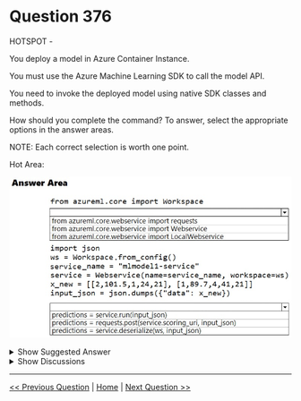 # Question 376

HOTSPOT -

You deploy a model in Azure Container Instance.

You must use the Azure Machine Learning SDK to call the model API.

You need to invoke the deployed model using native SDK classes and methods.

How should you complete the command? To answer, select the appropriate options in the answer areas.

NOTE: Each correct selection is worth one point.

Hot Area:

![Question Image](../images/q376_q_0037800001.png)

<details>
  <summary>Show Suggested Answer</summary>

<img src="../images/q376_ans_0_0037900001.png" alt="Answer Image"><br>

<p>Box 1: from azureml.core.webservice import Webservice</p>
<p>The following code shows how to use the SDK to update the model, environment, and entry script for a web service to Azure Container Instances: from azureml.core import Environment from azureml.core.webservice import Webservice from azureml.core.model import Model, InferenceConfig</p>
<p>Box 2: predictions = service.run(input_json)</p>
<p>Example: The following code demonstrates sending data to the service: import json test_sample = json.dumps({&#x27;data&#x27;: [</p>
<p>[1, 2, 3, 4, 5, 6, 7, 8, 9, 10],</p>
<p>[10, 9, 8, 7, 6, 5, 4, 3, 2, 1]</p>
<p>]})</p>
<p>test_sample = bytes(test_sample, encoding=&#x27;utf8&#x27;)</p>
<p>prediction = service.run(input_data=test_sample)</p>
<p>print(prediction)</p>
<p>Reference:</p>
<p>https://docs.microsoft.com/bs-latn-ba/azure/machine-learning/how-to-deploy-azure-container-instance https://docs.microsoft.com/en-us/azure/machine-learning/how-to-troubleshoot-deployment</p>

</details>

<details>
  <summary>Show Discussions</summary>

<blockquote><p><strong>rishi_ram</strong> <code>(Thu 07 Dec 2023 13:38)</code> - <em>Upvotes: 12</em></p><p>Question was there in June 2021 Exam</p></blockquote>
<blockquote><p><strong>1q2w3e4r5t</strong> <code>(Tue 27 Feb 2024 16:21)</code> - <em>Upvotes: 9</em></p><p>given answer is correct</p></blockquote>
<blockquote><p><strong>punz61</strong> <code>(Fri 18 Oct 2024 06:42)</code> - <em>Upvotes: 2</em></p><p>given answer is correct</p></blockquote>
<blockquote><p><strong>synapse</strong> <code>(Fri 13 Sep 2024 01:18)</code> - <em>Upvotes: 2</em></p><p>Given answer is correct. 
https://docs.microsoft.com/en-us/python/api/azureml-core/azureml.core.webservice(class)?view=azure-ml-py#azureml-core-webservice-run</p></blockquote>
<blockquote><p><strong>AjoseO</strong> <code>(Tue 03 Sep 2024 05:37)</code> - <em>Upvotes: 5</em></p><p>On Exam: 03 March 2022</p></blockquote>
<blockquote><p><strong>hargur</strong> <code>(Sat 20 Apr 2024 09:52)</code> - <em>Upvotes: 2</em></p><p>on 19Oct2021</p></blockquote>
<blockquote><p><strong>azurecert2021</strong> <code>(Sun 24 Dec 2023 22:28)</code> - <em>Upvotes: 5</em></p><p>First option is correct for sure but second is wrong 
You deploy a model in Azure Container Instance so it is already deployed!
You must use the Azure Machine Learning SDK to call the model API so here ask is how to call ?
You need to invoke the deployed model using native SDK classes and methods ,again we need to invoke remember!
so second answer should be prediction = requests.post(service.scoring_uri, input_json)</p></blockquote>
<blockquote><p><strong>ning</strong> <code>(Mon 09 Dec 2024 18:21)</code> - <em>Upvotes: 1</em></p><p>Answer is correct!  WebService is not the same as normal web request, class definition here: https://docs.microsoft.com/en-us/python/api/azureml-core/azureml.core.webservice(class)?view=azure-ml-py#azureml-core-webservice-run</p></blockquote>
<blockquote><p><strong>SnowCheetah</strong> <code>(Tue 26 Dec 2023 12:49)</code> - <em>Upvotes: 10</em></p><p>The Answer is already correct with Webservice and run()

https://docs.microsoft.com/en-us/python/api/azureml-core/azureml.core.webservice(class)?view=azure-ml-py

in Webservice have method call run() to call webservice with an input. It should do the same functionality as requests.post(service.scoring_uri, input_json).
I believe that prediction = requests.post(service.scoring_uri, input_json) should not work because of the upper provided code is not include &quot;import requests&quot; to be able running post method.</p></blockquote>

<blockquote><p><strong>Maunik</strong> <code>(Tue 16 Jan 2024 18:42)</code> - <em>Upvotes: 3</em></p><p>Given answer in correct: 
https://github.com/Azure/MachineLearningNotebooks/blob/master/how-to-use-azureml/deployment/deploy-to-cloud/model-register-and-deploy.ipynb</p></blockquote>
<blockquote><p><strong>dda711</strong> <code>(Tue 14 May 2024 20:57)</code> - <em>Upvotes: 3</em></p><p>requests is not a native SDK class either</p></blockquote>
<blockquote><p><strong>pancman</strong> <code>(Fri 11 Oct 2024 20:19)</code> - <em>Upvotes: 1</em></p><p>You are mistaken; requests is a python library, which is not part of zure ML SDK. Webservice is part of SDK. The run method of Webservice calls the Webservice with the provided input. And the input parameter is the data your machine learning model expects as an input to run predictions. Here in the correct answer, we feed the json data as the input.</p></blockquote>

</details>

---

[<< Previous Question](question_375.md) | [Home](/index.md) | [Next Question >>](question_377.md)
